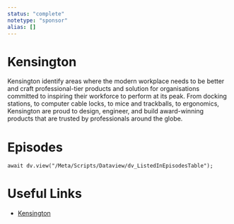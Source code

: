 ```yaml
---
status: "complete"
notetype: "sponsor"
alias: []
---
```

# Kensington
Kensington identify areas where the modern workplace needs to be better and craft professional-tier products and solution for organisations committed to inspiring their workforce to perform at its peak. From docking stations, to computer cable locks, to mice and trackballs, to ergonomics, Kensington are proud to design, engineer, and build award-winning products that are trusted by professionals around the globe.

# Episodes
```dataviewjs
await dv.view("/Meta/Scripts/Dataview/dv_ListedInEpisodesTable");
```
# Useful Links
- [Kensington](https://www.kensington.com/automators)